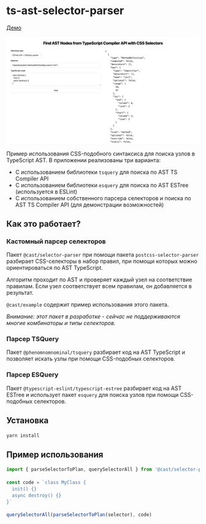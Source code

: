 # ts-ast-selector-parser

[Демо](outsid3rx-ts-ast-selector-parser-e558.twc1.net)

![Демонстрация](./docs/demo.png)

Пример использования CSS-подобного синтаксиса для поиска узлов в TypeScript AST.
В приложении реализованы три варианта:
- С использованием библиотеки `tsquery` для поиска по AST TS Compiler API
- С использованием библиотеки `esquery` для поиска по AST ESTree (используется в ESLint)
- С использованием собственного парсера селекторов и поиска по AST TS Compiler API (для демонстрации возможностей)

## Как это работает?

### Кастомный парсер селекторов

Пакет `@cast/selector-parser` при помощи пакета `postcss-selector-parser` разбирает CSS-селекторы в набор правил, при помощи которых можно ориентироваться по AST TypeScript.

Алгоритм проходит по AST и проверяет каждый узел на соответствие правилам. Если узел соответствует всем правилам, он добавляется в результат.

`@cast/example` содержит пример использования этого пакета.

*Внимание: этот пакет в разработке - сейчас не поддерживаются многие комбинаторы и типы селекторов.*

### Парсер TSQuery

Пакет `@phenomnomnominal/tsquery` разбирает код на AST TypeScript и позволяет искать узлы при помощи CSS-подобных селекторов.

### Парсер ESQuery

Пакет `@typescript-eslint/typescript-estree` разбирает код на AST ESTree и использует пакет `esquery` для поиска узлов при помощи CSS-подобных селекторов.

## Установка

```bash
yarn install
```

## Пример использования

```ts
import { parseSelectorToPlan, querySelectorAll } from '@cast/selector-parser'

const code = `class MyClass {
  init() {}
  async destroy() {}
}`

querySelectorAll(parseSelectorToPlan(selector), code)
```